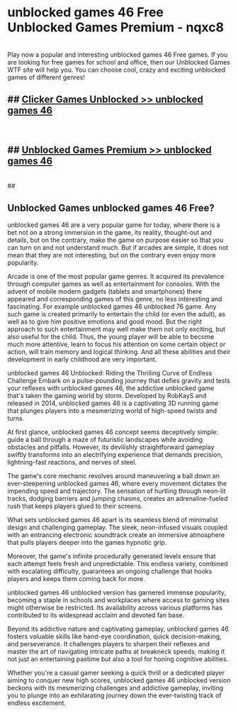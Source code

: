 # unblocked games 46 Free Unblocked Games Premium - nqxc8 <br>
<br>
Play now a popular and interesting unblocked games 46 Free games. If you are looking for free games for school and office, then our Unblocked Games WTF site will help you. You can choose cool, crazy and exciting unblocked games of different genres!


## ##  [Clicker Games Unblocked >> unblocked games 46](http://freeplayer.one?title=unblocked_games_46&ref=M1)
  <br>

##  ## [Unblocked Games Premium >> unblocked games 46](http://freeplayer.one?title=unblocked_games_46&ref=M1)
  <br>
  ##



## Unblocked Games unblocked games 46 Free?

unblocked games 46 are a very popular game for today, where there is a bet not on a strong immersion in the game, its reality, thought-out and details, but on the contrary, make the game on purpose easier so that you can turn on and not understand much. But if arcades are simple, it does not mean that they are not interesting, but on the contrary even enjoy more popularity.

Arcade is one of the most popular game genres. It acquired its prevalence through computer games as well as entertainment for consoles. With the advent of mobile modern gadgets (tablets and smartphones) there appeared and corresponding games of this genre, no less interesting and fascinating. For example unblocked games 46 unblocked 76 game. Any such game is created primarily to entertain the child (or even the adult), as well as to give him positive emotions and good mood. But the right approach to such entertainment may well make them not only exciting, but also useful for the child. Thus, the young player will be able to become much more attentive, learn to focus his attention on some certain object or action, will train memory and logical thinking. And all these abilities and their development in early childhood are very important.

unblocked games 46 Unblocked: Riding the Thrilling Curve of Endless Challenge
Embark on a pulse-pounding journey that defies gravity and tests your reflexes with unblocked games 46, the addictive unblocked game that's taken the gaming world by storm. Developed by RobKayS and released in 2014, unblocked games 46 is a captivating 3D running game that plunges players into a mesmerizing world of high-speed twists and turns.

At first glance, unblocked games 46 concept seems deceptively simple: guide a ball through a maze of futuristic landscapes while avoiding obstacles and pitfalls. However, its devilishly straightforward gameplay swiftly transforms into an electrifying experience that demands precision, lightning-fast reactions, and nerves of steel.

The game's core mechanic revolves around maneuvering a ball down an ever-steepening unblocked games 46, where every movement dictates the impending speed and trajectory. The sensation of hurtling through neon-lit tracks, dodging barriers and jumping chasms, creates an adrenaline-fueled rush that keeps players glued to their screens.

What sets unblocked games 46 apart is its seamless blend of minimalist design and challenging gameplay. The sleek, neon-infused visuals coupled with an entrancing electronic soundtrack create an immersive atmosphere that pulls players deeper into the games hypnotic grip.

Moreover, the game's infinite procedurally generated levels ensure that each attempt feels fresh and unpredictable. This endless variety, combined with escalating difficulty, guarantees an ongoing challenge that hooks players and keeps them coming back for more.

unblocked games 46 unblocked version has garnered immense popularity, becoming a staple in schools and workplaces where access to gaming sites might otherwise be restricted. Its availability across various platforms has contributed to its widespread acclaim and devoted fan base.

Beyond its addictive nature and captivating gameplay, unblocked games 46 fosters valuable skills like hand-eye coordination, quick decision-making, and perseverance. It challenges players to sharpen their reflexes and master the art of navigating intricate paths at breakneck speeds, making it not just an entertaining pastime but also a tool for honing cognitive abilities.

Whether you're a casual gamer seeking a quick thrill or a dedicated player aiming to conquer new high scores, unblocked games 46 unblocked version beckons with its mesmerizing challenges and addictive gameplay, inviting you to plunge into an exhilarating journey down the ever-twisting track of endless excitement.